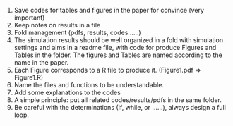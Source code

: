 


1.	Save codes for tables and figures in the paper for convince (very important)
2.	Keep notes on results in a file
3.	Fold management (pdfs, results, codes……)
4.	The simulation results should be well organized in a fold with simulation settings and aims in a readme file, with code for produce Figures and Tables in the folder. The figures and Tables are named according to the name in the paper.  
5.	 Each Figure corresponds to a R file to produce it. (Figure1.pdf => Figure1.R)
6.	 Name the files and functions to be understandable.
7.	 Add some explanations to the codes 
8.	A simple principle: put all related codes/results/pdfs in the same folder.
9.	Be careful with the determinations (If, while, or ……), always design a full loop.
